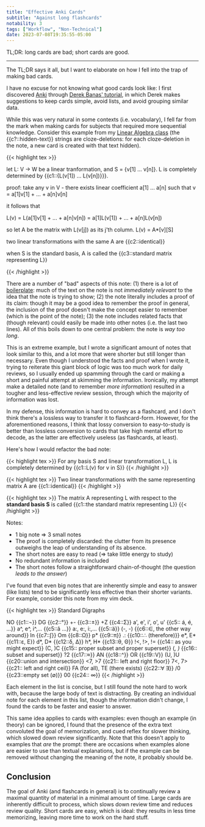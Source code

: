 ```yaml
---
title: "Effective Anki Cards"
subtitle: "Against long flashcards"
notability: 3
tags: ["Workflow", "Non-Technical"]
date: 2023-07-08T19:35:55-05:00
---
```


TL;DR: long cards are bad; short cards are good.

---

The TL;DR says it all, but I want to elaborate on how I fell into the trap of making bad cards.

I have no excuse for not knowing what good cards look like: I first discovered [Anki](https://en.wikipedia.org/wiki/Anki_(software)) through [Derek Banas' tutorial](https://www.youtube.com/watch?v=5urUZUWoTLo), in which Derek makes suggestions to keep cards simple, avoid lists, and avoid grouping similar data.

While this was very natural in some contexts (i.e. vocabulary), I fell far from the mark when making cards for subjects that required more sequential knowledge. Consider this example from my [Linear Algebra class](/blog/uw-madison-computer-science/#340) (the {{c?::hidden-text}} strings are cloze-deletions: for each cloze-deletion in the note, a new card is created with that text hidden).

{{< highlight tex >}}

let L: V -> W be a linear tranformation, and S = {v[1] ... v[n]}.
L is completely determined by {{c1::{L(v[1]) ... L(v[n])}}}.

proof:
take any v in V - there exists linear coefficient a[1] ... a[n] such that
v = a[1]v[1] + ... + a[n]v[n]

it follows that

L(v) = L(a[1]v[1] + ... + a[n]v[n])
= a[1]L(v[1]) + ... + a[n]L(v[n])

so let A be the matrix with L(v[j]) as its j'th column. L(v) = A*[v][S]

two linear transformations with the same A are {{c2::identical}}

when S is the standard basis, A is called the {{c3::standard matrix representing L}}

{{< /highlight >}}

There are a number of "bad" aspects of this note: (1) there is a lot of [boilerplate](https://en.wikipedia.org/wiki/Boilerplate_text): much of the text on the note is not *immediately relevant* to the idea that the note is trying to show; (2) the note literally includes a proof of its claim: though it may be a good idea to remember the proof in general, the inclusion of the proof doesn't make the concept easier to remember (which is the point of the note); (3) the note includes related facts that (though relevant) could easily be made into other notes (i.e. the last two lines). All of this boils down to one central problem: the note is *way too long*.

This is an extreme example, but I wrote a significant amount of notes that look similar to this, and a lot more that were shorter but still longer than necessary. Even though I understood the facts and proof when I wrote it, trying to reiterate this giant block of logic was too much work for daily reviews, so I usually ended up spamming through the card or making a short and painful attempt at skimming the information. Ironically, my attempt make a detailed note (and to remember *more information*) resulted in a tougher and less-effective review session, through which the majority of information was lost.

In my defense, this information is hard to convey as a flashcard, and I don't think there's a lossless way to transfer it to flashcard-form. However, for the aforementioned reasons, I think that lossy conversion to easy-to-study is better than lossless conversion to cards that take high mental effort to decode, as the latter are effectively useless (as flashcards, at least).

Here's how I would refactor the bad note:

{{< highlight tex >}}
For any basis S and linear transformation L, L is completely determined by {{c1::L(v) for v in S}}
{{< /highlight >}}

{{< highlight tex >}}
Two linear transformations with the same representing matrix A are {{c1::identical}}
{{< /highlight >}}

{{< highlight tex >}}
The matrix A representing L with respect to the **standard basis S** is called {{c1::the standard matrix representing L}}
{{< /highlight >}}

Notes:
- 1 big note => 3 small notes
- The proof is completely discarded: the clutter from its presence outweighs the leap of understanding of its absence.
- The short notes are easy to read (=> take little energy to study)
- No redundant information is included
- The short notes follow a straightforward chain-of-thought (the question *leads to the answer*)

I've found that even big notes that are inherently simple and easy to answer (like lists) tend to be significantly less effective than their shorter variants. For example, consider this note from my vim deck.

{{< highlight tex >}}
Standard Digraphs

NO {{c1::¬}}
DG {{c2::°}}
+- {{c3::±}}
+Z {{c4::Σ}}
a', e', i', o', u' {{c5:: á, é, ...}}
a^, e^, i^,... {{c5::â ...}}
a:, e:, i:,... {{c5::ä}}
(-, -) {{c6::∈, the other way around}}
In {{c7::∫}}
Om {{c8::Ω}}
p* {{c9::π}}
.: {{c10::∴ (therefore)}}
e*, E* {{c11::ε, E}}
d*, D* {{c12::δ, Δ}}
h*, H* {{c13::θ, Θ}}
!<, !>, != {{c14:: as you might expect}}
(C, )C {{c15:: proper subset and proper superset}}
(_, )_ {{c16:: subset and superset}}
?2 {{c17::≈}}
AN {{c18::^}}
OR {{c19::V}}
(U, )U {{c20::union and intersection}}
<7, >7 {{c21:: left and right floor}}
7<, 7> {{c21:: left and right ceil}}
FA (for all), TE (there exists) {{c22::Ɐ ∃}}
/0 {{c23::empty set (∅)}}
00 {{c24:: ∞}}
{{< /highlight >}}

Each element in the list is concise, but I still found the note hard to work with, because the large body of text is distracting. By creating an individual note for each element in this list, though the information didn't change, I found the cards to be faster and easier to answer.

This same idea applies to cards with examples: even though an example (in theory) can be ignored, I found that the presence of the extra text convoluted the goal of memorization, and cued reflex for slower thinking, which slowed down review significantly. Note that this doesn't apply to examples that *are* the prompt: there are occasions when examples alone are easier to use than textual explanations, but if the example can be removed without changing the meaning of the note, it probably should be.

## Conclusion
The goal of Anki (and flashcards in general) is to continually review a maximal quantity of material in a minimal amount of time. Large cards are inherently difficult to process, which slows down review time and reduces review quality. Short cards are easy, which is ideal: they results in less time memorizing, leaving more time to work on the hard stuff.
